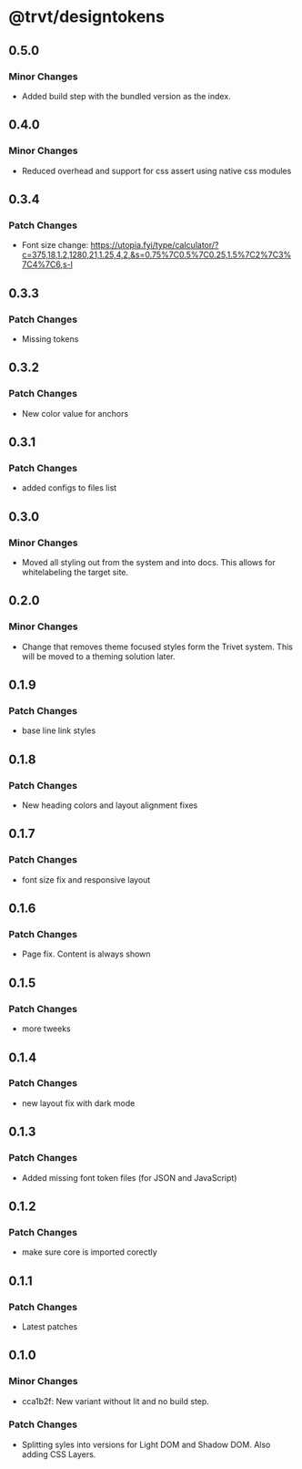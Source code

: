 # @trvt/designtokens

## 0.5.0

### Minor Changes

-   Added build step with the bundled version as the index.

## 0.4.0

### Minor Changes

-   Reduced overhead and support for css assert using native css modules

## 0.3.4

### Patch Changes

-   Font size change: https://utopia.fyi/type/calculator/?c=375,18,1.2,1280,21,1.25,4,2,&s=0.75%7C0.5%7C0.25,1.5%7C2%7C3%7C4%7C6,s-l

## 0.3.3

### Patch Changes

-   Missing tokens

## 0.3.2

### Patch Changes

-   New color value for anchors

## 0.3.1

### Patch Changes

-   added configs to files list

## 0.3.0

### Minor Changes

-   Moved all styling out from the system and into docs. This allows for whitelabeling the target site.

## 0.2.0

### Minor Changes

-   Change that removes theme focused styles form the Trivet system. This will be moved to a theming solution later.

## 0.1.9

### Patch Changes

-   base line link styles

## 0.1.8

### Patch Changes

-   New heading colors and layout alignment fixes

## 0.1.7

### Patch Changes

-   font size fix and responsive layout

## 0.1.6

### Patch Changes

-   Page fix. Content is always shown

## 0.1.5

### Patch Changes

-   more tweeks

## 0.1.4

### Patch Changes

-   new layout fix with dark mode

## 0.1.3

### Patch Changes

-   Added missing font token files (for JSON and JavaScript)

## 0.1.2

### Patch Changes

-   make sure core is imported corectly

## 0.1.1

### Patch Changes

-   Latest patches

## 0.1.0

### Minor Changes

-   cca1b2f: New variant without lit and no build step.

### Patch Changes

-   Splitting syles into versions for Light DOM and Shadow DOM. Also adding CSS Layers.
